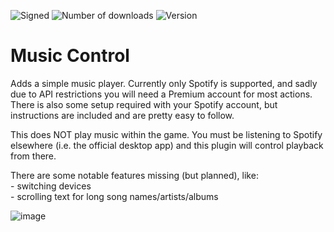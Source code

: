 ![Signed](https://img.shields.io/badge/Signed-Yes-00AA00)
![Number of downloads](https://img.shields.io/badge/dynamic/json?query=downloads&url=https%3A%2F%2Fopenplanet.dev%2Fapi%2Fplugin%2F461&label=Downloads&color=purple)
![Version](https://img.shields.io/badge/dynamic/json?query=version&url=https%3A%2F%2Fopenplanet.dev%2Fapi%2Fplugin%2F461&label=Version&color=red)
<!-- ![Game Trackmania](https://img.shields.io/badge/Game-Trackmania-blue)
![Game MP4](https://img.shields.io/badge/Game-Maniaplanet_4-blue)
![Game Turbo](https://img.shields.io/badge/Game-Turbo-blue)
![API Spotify](https://img.shields.io/badge/API-Spotify-1ED760) -->

# Music Control

Adds a simple music player. Currently only Spotify is supported, and sadly due to API restrictions you will need a Premium account for most actions. There is also some setup required with your Spotify account, but instructions are included and are pretty easy to follow.

This does NOT play music within the game. You must be listening to Spotify elsewhere (i.e. the official desktop app) and this plugin will control playback from there.

There are some notable features missing (but planned), like:\
    - switching devices\
    - scrolling text for long song names/artists/albums

![image](images/music-control.png)